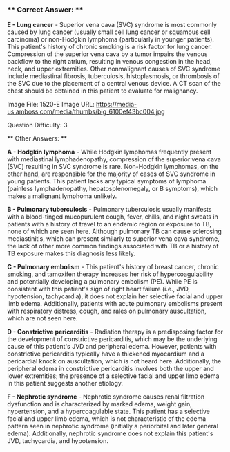 ### ** Correct Answer: **

**E - Lung cancer** - Superior vena cava (SVC) syndrome is most commonly caused by lung cancer (usually small cell lung cancer or squamous cell carcinoma) or non-Hodgkin lymphoma (particularly in younger patients). This patient's history of chronic smoking is a risk factor for lung cancer. Compression of the superior vena cava by a tumor impairs the venous backflow to the right atrium, resulting in venous congestion in the head, neck, and upper extremities. Other nonmalignant causes of SVC syndrome include mediastinal fibrosis, tuberculosis, histoplasmosis, or thrombosis of the SVC due to the placement of a central venous device. A CT scan of the chest should be obtained in this patient to evaluate for malignancy.

Image File: 1520-E
Image URL: https://media-us.amboss.com/media/thumbs/big_6100ef43bc004.jpg

Question Difficulty: 3

** Other Answers: **

**A - Hodgkin lymphoma** - While Hodgkin lymphomas frequently present with mediastinal lymphadenopathy, compression of the superior vena cava (SVC) resulting in SVC syndrome is rare. Non-Hodgkin lymphomas, on the other hand, are responsible for the majority of cases of SVC syndrome in young patients. This patient lacks any typical symptoms of lymphoma (painless lymphadenopathy, hepatosplenomegaly, or B symptoms), which makes a malignant lymphoma unlikely.

**B - Pulmonary tuberculosis** - Pulmonary tuberculosis usually manifests with a blood-tinged mucopurulent cough, fever, chills, and night sweats in patients with a history of travel to an endemic region or exposure to TB, none of which are seen here. Although pulmonary TB can cause sclerosing mediastinitis, which can present similarly to superior vena cava syndrome, the lack of other more common findings associated with TB or a history of TB exposure makes this diagnosis less likely.

**C - Pulmonary embolism** - This patient's history of breast cancer, chronic smoking, and tamoxifen therapy increases her risk of hypercoagulability and potentially developing a pulmonary embolism (PE). While PE is consistent with this patient's sign of right heart failure (i.e., JVD, hypotension, tachycardia), it does not explain her selective facial and upper limb edema. Additionally, patients with acute pulmonary embolisms present with respiratory distress, cough, and rales on pulmonary auscultation, which are not seen here.

**D - Constrictive pericarditis** - Radiation therapy is a predisposing factor for the development of constrictive pericarditis, which may be the underlying cause of this patient's JVD and peripheral edema. However, patients with constrictive pericarditis typically have a thickened myocardium and a pericardial knock on auscultation, which is not heard here. Additionally, the peripheral edema in constrictive pericarditis involves both the upper and lower extremities; the presence of a selective facial and upper limb edema in this patient suggests another etiology.

**F - Nephrotic syndrome** - Nephrotic syndrome causes renal filtration dysfunction and is characterized by marked edema, weight gain, hypertension, and a hypercoagulable state. This patient has a selective facial and upper limb edema, which is not characteristic of the edema pattern seen in nephrotic syndrome (initially a periorbital and later general edema). Additionally, nephrotic syndrome does not explain this patient's JVD, tachycardia, and hypotension.

